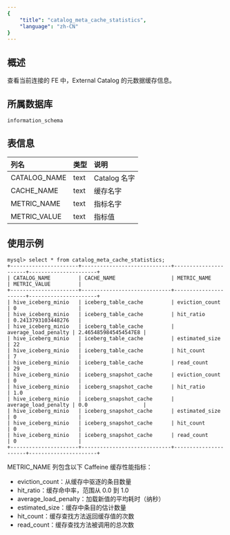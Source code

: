 ```yaml
---
{
    "title": "catalog_meta_cache_statistics",
    "language": "zh-CN"
}
---
```


## 概述

查看当前连接的 FE 中，External Catalog 的元数据缓存信息。

## 所属数据库


`information_schema`


## 表信息

| 列名         | 类型 | 说明         |
| :----------- | :--- | :----------- |
| CATALOG_NAME | text | Catalog 名字 |
| CACHE_NAME   | text | 缓存名字     |
| METRIC_NAME  | text | 指标名字     |
| METRIC_VALUE | text | 指标值       |


## 使用示例

```text
mysql> select * from catalog_meta_cache_statistics;
+----------------------+-----------------------------+----------------------+----------------------+
| CATALOG_NAME         | CACHE_NAME                  | METRIC_NAME          | METRIC_VALUE         |
+----------------------+-----------------------------+----------------------+----------------------+
| hive_iceberg_minio   | iceberg_table_cache         | eviction_count       | 0                    |
| hive_iceberg_minio   | iceberg_table_cache         | hit_ratio            | 0.2413793103448276   |
| hive_iceberg_minio   | iceberg_table_cache         | average_load_penalty | 2.4654859845454547E8 |
| hive_iceberg_minio   | iceberg_table_cache         | estimated_size       | 22                   |
| hive_iceberg_minio   | iceberg_table_cache         | hit_count            | 7                    |
| hive_iceberg_minio   | iceberg_table_cache         | read_count           | 29                   |
| hive_iceberg_minio   | iceberg_snapshot_cache      | eviction_count       | 0                    |
| hive_iceberg_minio   | iceberg_snapshot_cache      | hit_ratio            | 1.0                  |
| hive_iceberg_minio   | iceberg_snapshot_cache      | average_load_penalty | 0.0                  |
| hive_iceberg_minio   | iceberg_snapshot_cache      | estimated_size       | 0                    |
| hive_iceberg_minio   | iceberg_snapshot_cache      | hit_count            | 0                    |
| hive_iceberg_minio   | iceberg_snapshot_cache      | read_count           | 0                    |
+----------------------+-----------------------------+----------------------+----------------------+
```

METRIC_NAME 列包含以下 Caffeine 缓存性能指标：

- eviction_count：从缓存中驱逐的条目数量
- hit_ratio：缓存命中率，范围从 0.0 到 1.0
- average_load_penalty：加载新值的平均耗时（纳秒）
- estimated_size：缓存中条目的估计数量
- hit_count：缓存查找方法返回缓存值的次数
- read_count：缓存查找方法被调用的总次数